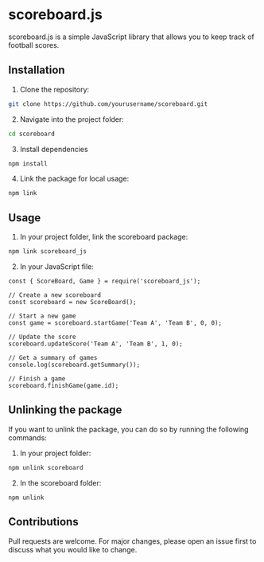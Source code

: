 # scoreboard.js
scoreboard.js is a simple JavaScript library that allows you to keep track of football scores.

## Installation

1. Clone the repository:

```bash
git clone https://github.com/yourusername/scoreboard.git
```

2. Navigate into the project folder:

```bash
cd scoreboard
```

3. Install dependencies

```bash
npm install
```

4. Link the package for local usage:

```
npm link
```

## Usage

1. In your project folder, link the scoreboard package:

```bash
npm link scoreboard_js
```

2. In your JavaScript file:

```
const { ScoreBoard, Game } = require('scoreboard_js');

// Create a new scoreboard
const scoreboard = new ScoreBoard();

// Start a new game
const game = scoreboard.startGame('Team A', 'Team B', 0, 0);

// Update the score
scoreboard.updateScore('Team A', 'Team B', 1, 0);

// Get a summary of games
console.log(scoreboard.getSummary());

// Finish a game
scoreboard.finishGame(game.id);
```

## Unlinking the package

If you want to unlink the package, you can do so by running the following commands:

1. In your project folder:

```bash
npm unlink scoreboard
```

2. In the scoreboard folder:

```
npm unlink
```

## Contributions

Pull requests are welcome. For major changes, please open an issue first to discuss what you would like to change.
